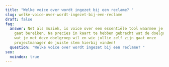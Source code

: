 ```yaml
---
title: "Welke voice over wordt ingezet bij een reclame? "
slug: welke-voice-over-wordt-ingezet-bij-een-reclame
draft: false
faq:
  answer: Net als muziek, is voice over een essentiële tool waarmee je jouw doelen
    gaat bereiken. Na precies in kaart te hebben gebracht wat de doelgroep is,
    wat je met deze doelgroep wil en wie jullie zelf zijn gaat onze
    projectmanager de juiste stem hierbij vinden!
  question: "Welke voice over wordt ingezet bij een reclame? "
seo:
  noindex: true
---
```

